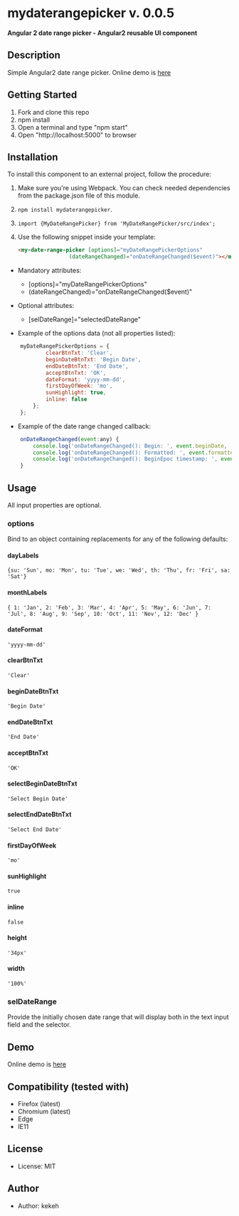 # mydaterangepicker v. 0.0.5

**Angular 2 date range picker - Angular2 reusable UI component**

## Description
Simple Angular2 date range picker. Online demo is [here](http://kekeh.github.io/mydaterangepicker)

## Getting Started
1. Fork and clone this repo
2. npm install
3. Open a terminal and type "npm start"
4. Open "http://localhost:5000" to browser

## Installation

To install this component to an external project, follow the procedure:

1. Make sure you're using Webpack. You can check needed dependencies from the package.json file of this module.
2. `npm install mydaterangepicker`.
3. `import {MyDateRangePicker} from 'MyDateRangePicker/src/index';`
4. Use the following snippet inside your template:

   ```html
   <my-date-range-picker [options]="myDateRangePickerOptions"
                   (dateRangeChanged)="onDateRangeChanged($event)"></my-date-range-picker>
   ```

* Mandatory attributes:
  * [options]="myDateRangePickerOptions"
  * (dateRangeChanged)="onDateRangeChanged($event)"

* Optional attributes:
  * [selDateRange]="selectedDateRange"

* Example of the options data (not all properties listed):
```js
    myDateRangePickerOptions = {
            clearBtnTxt: 'Clear',
            beginDateBtnTxt: 'Begin Date',
            endDateBtnTxt: 'End Date',
            acceptBtnTxt: 'OK',
            dateFormat: 'yyyy-mm-dd',
            firstDayOfWeek: 'mo',
            sunHighlight: true,
            inline: false
        };
    };
```

* Example of the date range changed callback:
```js
    onDateRangeChanged(event:any) {
        console.log('onDateRangeChanged(): Begin: ', event.beginDate, ' End: ', event.endDate);
        console.log('onDateRangeChanged(): Formatted: ', event.formatted);
        console.log('onDateRangeChanged(): BeginEpoc timestamp: ', event.beginEpoc, ' - endEpoc timestamp: ', event.endEpoc);
    }
```

## Usage

All input properties are optional.

### options
Bind to an object containing replacements for any of the following defaults:

#### dayLabels
  `{su: 'Sun', mo: 'Mon', tu: 'Tue', we: 'Wed', th: 'Thu', fr: 'Fri', sa: 'Sat'}`
  
#### monthLabels
  `{ 1: 'Jan', 2: 'Feb', 3: 'Mar', 4: 'Apr', 5: 'May', 6: 'Jun', 7: 'Jul', 8: 'Aug', 9: 'Sep', 10: 'Oct', 11: 'Nov', 12: 'Dec' }`
    
#### dateFormat
  `'yyyy-mm-dd'`
  
#### clearBtnTxt
  `'Clear'`

#### beginDateBtnTxt
  `'Begin Date'`

#### endDateBtnTxt
  `'End Date'`

#### acceptBtnTxt
  `'OK'`

#### selectBeginDateBtnTxt
  `'Select Begin Date'`

#### selectEndDateBtnTxt
  `'Select End Date'`

#### firstDayOfWeek
  `'mo'`
  
#### sunHighlight
  `true`

#### inline
  `false`
  
#### height
  `'34px'`
  
#### width
  `'100%'`

### selDateRange
Provide the initially chosen date range that will display both in the text input field and the selector.

## Demo
Online demo is [here](http://kekeh.github.io/mydaterangepicker)

## Compatibility (tested with)
* Firefox (latest)
* Chromium (latest)
* Edge
* IE11

## License
* License: MIT

## Author
* Author: kekeh
